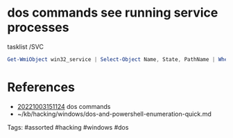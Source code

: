 # dos commands see running service processes
tasklist /SVC

```powershell
Get-WmiObject win32_service | Select-Object Name, State, PathName | Where-Object {$_.State -like 'Running'}
```

# References
- [20221003151124](/zet/20221003151124/README.md) dos commands
- ~/kb/hacking/windows/dos-and-powershell-enumeration-quick.md

Tags:
    #assorted #hacking #windows #dos
